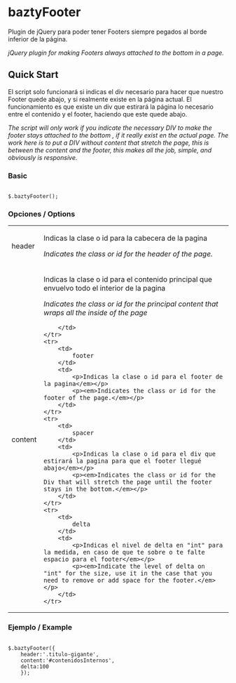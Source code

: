# baztyFooter

Plugin de jQuery para poder tener Footers siempre pegados al borde inferior de la página.

*jQuery plugin for making Footers always attached to the bottom in a page.*

## Quick Start

El script solo funcionará si indicas el div necesario para hacer que nuestro Footer quede abajo, y si realmente existe en la página actual. El funcionamiento es que existe un div que estirará la página lo necesario entre el contenido y el footer, haciendo que este quede abajo.

*The script will only work if you indicate the necessary DIV to make the footer stays attached to the bottom , if it really exist en the actual page. The work here is to put a DIV without content that stretch the page, this is between the content and the footer, this makes all the job, simple, and obviously is responsive.*

### Basic
<pre lang="javascript"><code>
$.baztyFooter();
</code></pre>


### Opciones / Options

<table>
	<tr>
		<td>
			header
		</td>
		<td>
			<p>Indicas la clase o id para la cabecera de la pagina</em></p>
			<p><em>Indicates the class or id for the header of the page.</em></p>
		</td>
	</tr>
	<tr>
		<td>
			content
		</td>
		<td>
			<p>Indicas la clase o id para el contenido principal que envuelvo todo el interior de la pagina</em></p>
			<p><em>Indicates the class or id for the principal content that wraps all the inside of the page</em></p>

		</td>
	</tr>
	<tr>
		<td>
			footer
		</td>
		<td>
			<p>Indicas la clase o id para el footer de la pagina</em></p>
			<p><em>Indicates the class or id for the footer of the page.</em></p>
		</td>
	</tr>
	<tr>
		<td>
			spacer
		</td>
		<td>
			<p>Indicas la clase o id para el div que estirará la pagina para que el footer llegué abajo</em></p>
			<p><em>Indicates the class or id for the Div that will stretch the page until the footer stays in the bottom.</em></p>
		</td>
	</tr>
	<tr>
		<td>
			delta
		</td>
		<td>
			<p>Indicas el nivel de delta en "int" para la medida, en caso de que te sobre o te falte espacio para el footer</em></p>
			<p><em>Indicate the level of delta on "int" for the size, use it in the case that you need to remove or add space for the footer.</em></p>
		</td>
	</tr>
</table>


### Ejemplo / Example

<pre lang="javascript"><code>
$.baztyFooter({
	header:'.titulo-gigante',
	content:'#contenidosInternos',
	delta:100
	});
	</code></pre>
